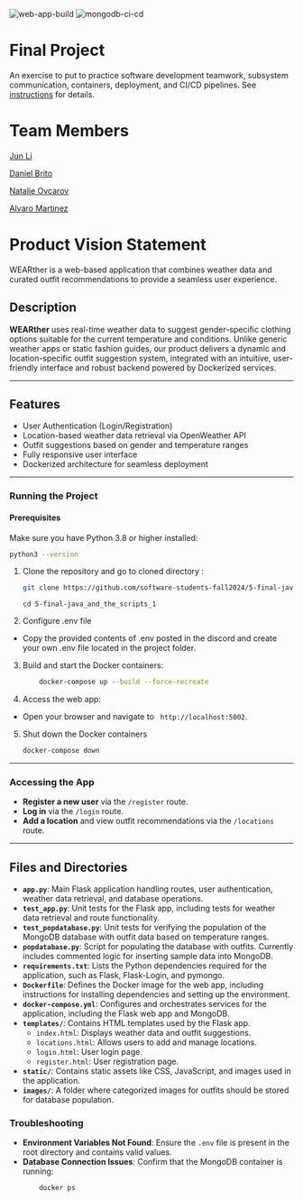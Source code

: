 ![web-app-build](https://github.com/software-students-fall2024/5-final-java_and_the_scripts_1/actions/workflows/web-appbuild.yml/badge.svg)
![mongodb-ci-cd](https://github.com/software-students-fall2024/5-final-java_and_the_scripts_1/actions/workflows/mongodb-ci-cd.yml/badge.svg)
# Final Project

An exercise to put to practice software development teamwork, subsystem communication, containers, deployment, and CI/CD pipelines. See [instructions](./instructions.md) for details.

# Team Members

[Jun Li](https://github.com/jljune9li )

[Daniel Brito](https://github.com/danny031103 )

[Natalie Ovcarov](https://github.com/nataliovcharov)

[Alvaro Martinez](https://github.com/AlvaroMartinezM)

# Product Vision Statement
WEARther is a web-based application that combines weather data and curated outfit recommendations to provide a seamless user experience. 


## **Description**
**WEARther** uses real-time weather data to suggest gender-specific clothing options suitable for the current temperature and conditions. Unlike generic weather apps or static fashion guides, our product delivers a dynamic and location-specific outfit suggestion system, integrated with an intuitive, user-friendly interface and robust backend powered by Dockerized services.

---

## **Features**
- User Authentication (Login/Registration)
- Location-based weather data retrieval via OpenWeather API
- Outfit suggestions based on gender and temperature ranges
- Fully responsive user interface
- Dockerized architecture for seamless deployment

---

### **Running the Project**
#### Prerequisites
Make sure you have Python 3.8 or higher installed:
```bash
python3 --version
```
1. Clone the repository and go to cloned directory :
    ```bash
    git clone https://github.com/software-students-fall2024/5-final-java_and_the_scripts_1.git
    ```
    ```
    cd 5-final-java_and_the_scripts_1
    ```
2. Configure .env file
  - Copy the provided contents of .env posted in the discord and create your own .env file located in the project folder.
3. Build and start the Docker containers:
    ```bash
        docker-compose up --build --force-recreate
    ```
4. Access the web app:
  - Open your browser and navigate to ` http://localhost:5002`.

5. Shut down the Docker containers
    ```bash
    docker-compose down
    ```

---

### **Accessing the App**
- **Register a new user** via the `/register` route.
- **Log in** via the `/login` route.
- **Add a location** and view outfit recommendations via the `/locations` route.

---

## **Files and Directories**

- **`app.py`**: Main Flask application handling routes, user authentication, weather data retrieval, and database operations.
- **`test_app.py`**: Unit tests for the Flask app, including tests for weather data retrieval and route functionality.
- **`test_popdatabase.py`**: Unit tests for verifying the population of the MongoDB database with outfit data based on temperature ranges.
- **`popdatabase.py`**: Script for populating the database with outfits. Currently includes commented logic for inserting sample data into MongoDB.
- **`requirements.txt`**: Lists the Python dependencies required for the application, such as Flask, Flask-Login, and pymongo.
- **`Dockerfile`**: Defines the Docker image for the web app, including instructions for installing dependencies and setting up the environment.
- **`docker-compose.yml`**: Configures and orchestrates services for the application, including the Flask web app and MongoDB.
- **`templates/`**: Contains HTML templates used by the Flask app.
  - `index.html`: Displays weather data and outfit suggestions.
  - `locations.html`: Allows users to add and manage locations.
  - `login.html`: User login page.
  - `register.html`: User registration page.
- **`static/`**: Contains static assets like CSS, JavaScript, and images used in the application.
- **`images/`**: A folder where categorized images for outfits should be stored for database population.

### **Troubleshooting**
- **Environment Variables Not Found**:
  Ensure the `.env` file is present in the root directory and contains valid values.
- **Database Connection Issues**:
  Confirm that the MongoDB container is running:
  ```bash
      docker ps
  ```
